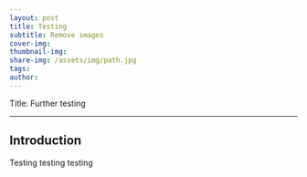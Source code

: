 ```yaml
---
layout: post
title: Testing
subtitle: Remove images
cover-img: 
thumbnail-img: 
share-img: /assets/img/path.jpg
tags: 
author: 
---
```


Title: Further testing

---

## Introduction
Testing testing testing